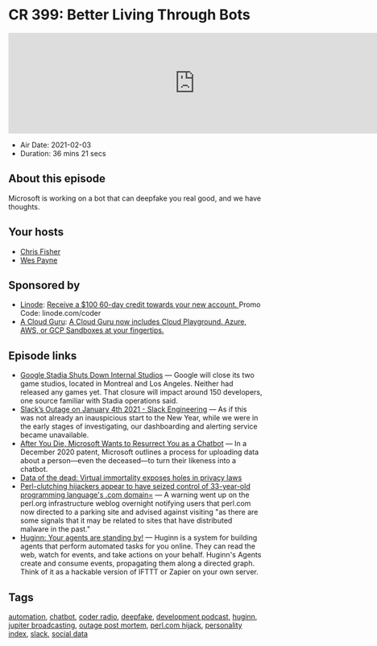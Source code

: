 # CR 399: Better Living Through Bots

<iframe src="https://player.fireside.fm/v2/MLf2ZzhC+uinpBQki?theme=dark" width="740" height="200" frameborder="0" scrolling="no"></iframe>

* Air Date: 2021-02-03
* Duration: 36 mins 21 secs

## About this episode

Microsoft is working on a bot that can deepfake you real good, and we have thoughts.

## Your hosts
* [Chris Fisher](https://coder.show/hosts/chrislas)
* [Wes Payne](https://coder.show/hosts/wespayne)

## Sponsored by

  * [Linode](https://linode.com/coder): [Receive a $100 60-day credit towards your new account. ](https://linode.com/coder) Promo Code: linode.com/coder
  * [A Cloud Guru](https://acloudguru.com): [A Cloud Guru now includes Cloud Playground. Azure, AWS, or GCP Sandboxes at your fingertips.](https://acloudguru.com)



## Episode links

  * [Google Stadia Shuts Down Internal Studios](https://kotaku.com/google-stadia-shuts-down-internal-studios-changing-bus-1846146761 "Google Stadia Shuts Down Internal Studios") — Google will close its two game studios, located in Montreal and Los Angeles. Neither had released any games yet. That closure will impact around 150 developers, one source familiar with Stadia operations said. 
  * [Slack’s Outage on January 4th 2021 - Slack Engineering](https://slack.engineering/slacks-outage-on-january-4th-2021/ "Slack’s Outage on January 4th 2021 - Slack Engineering") — As if this was not already an inauspicious start to the New Year, while we were in the early stages of investigating, our dashboarding and alerting service became unavailable. 
  * [After You Die, Microsoft Wants to Resurrect You as a Chatbot](https://www.popularmechanics.com/technology/robots/a35165370/microsoft-resurrects-the-dead-chatbots/ "After You Die, Microsoft Wants to Resurrect You as a Chatbot") — In a December 2020 patent, Microsoft outlines a process for uploading data about a person—even the deceased—to turn their likeness into a chatbot. 
  * [Data of the dead: Virtual immortality exposes holes in privacy laws](https://www.reuters.com/article/us-global-tech-privacy-trfn/data-of-the-dead-virtual-immortality-exposes-holes-in-privacy-laws-idUSKBN21Z0NF?edition-redirect=in "Data of the dead: Virtual immortality exposes holes in privacy laws")
  * [Perl-clutching hijackers appear to have seized control of 33-year-old programming language's .com domain=](https://www.theregister.com/2021/01/28/perl_hijacking/ "Perl-clutching hijackers appear to have seized control of 33-year-old programming language's .com domain=") — A warning went up on the perl.org infrastructure weblog overnight notifying users that perl.com now directed to a parking site and advised against visiting "as there are some signals that it may be related to sites that have distributed malware in the past."
  * [Huginn: Your agents are standing by!](https://github.com/huginn/huginn "Huginn: Your agents are standing by!") — Huginn is a system for building agents that perform automated tasks for you online. They can read the web, watch for events, and take actions on your behalf. Huginn's Agents create and consume events, propagating them along a directed graph. Think of it as a hackable version of IFTTT or Zapier on your own server. 



## Tags

[automation](https://coder.show/tags/automation), [chatbot](https://coder.show/tags/chatbot), [coder radio](https://coder.show/tags/coder%20radio), [deepfake](https://coder.show/tags/deepfake), [development podcast](https://coder.show/tags/development%20podcast), [huginn](https://coder.show/tags/huginn), [jupiter broadcasting](https://coder.show/tags/jupiter%20broadcasting), [outage post mortem](https://coder.show/tags/outage%20post%20mortem), [perl.com hijack](https://coder.show/tags/perl.com%20hijack), [personality index](https://coder.show/tags/personality%20index), [slack](https://coder.show/tags/slack), [social data](https://coder.show/tags/social%20data)